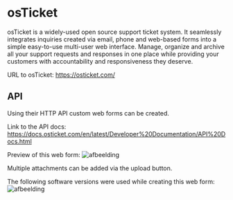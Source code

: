 # osTicket
osTicket is a widely-used open source support ticket system. It seamlessly integrates inquiries created via email, phone and web-based forms into a simple easy-to-use multi-user web interface. Manage, organize and archive all your support requests and responses in one place while providing your customers with accountability and responsiveness they deserve.

URL to osTicket: https://osticket.com/

## API
Using their HTTP API custom web forms can be created. 

Link to the API docs: https://docs.osticket.com/en/latest/Developer%20Documentation/API%20Docs.html

Preview of this web form:
![afbeelding](https://user-images.githubusercontent.com/48241736/130028325-0f6fe227-40b9-4195-8cf7-321d43c336b2.png)

Multiple attachments can be added via the upload button.

The following software versions were used while creating this web form:
![afbeelding](https://user-images.githubusercontent.com/48241736/130029440-3ce829d7-9d4d-434c-bbd5-40d695d31b29.png)
